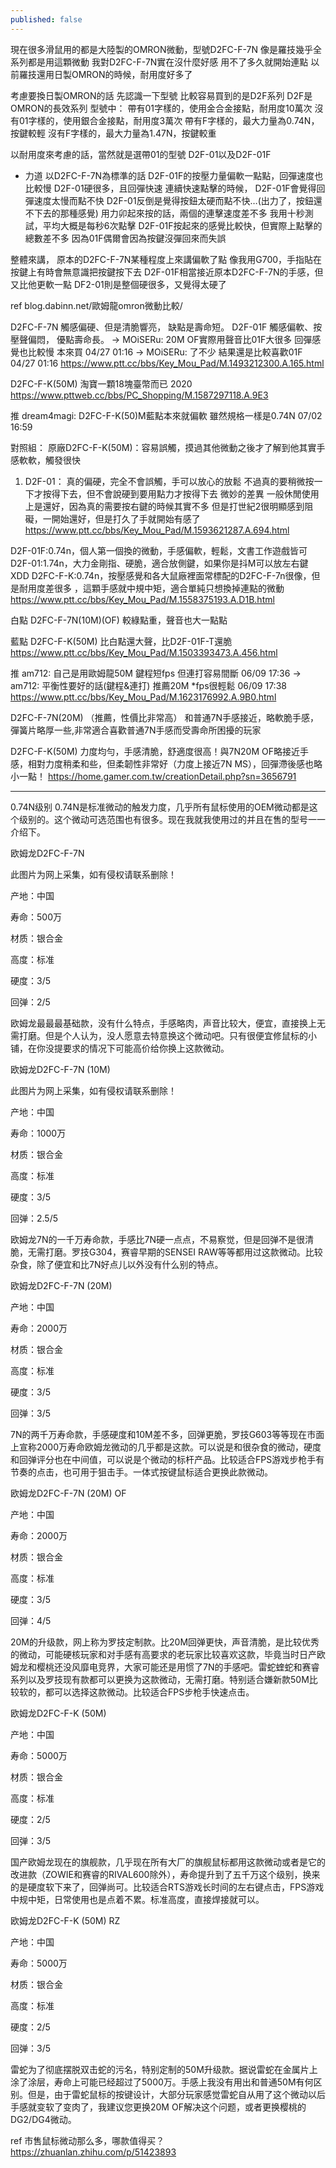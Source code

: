 ```yaml
---
published: false
---
```

現在很多滑鼠用的都是大陸製的OMRON微動，型號D2FC-F-7N
像是羅技幾乎全系列都是用這顆微動
我對D2FC-F-7N實在沒什麼好感
用不了多久就開始連點
以前羅技還用日製OMRON的時候，耐用度好多了


考慮要換日製OMRON的話
先認識一下型號
比較容易買到的是D2F系列
D2F是OMRON的長效系列
型號中：
帶有01字樣的，使用金合金接點，耐用度10萬次
沒有01字樣的，使用銀合金接點，耐用度3萬次
帶有F字樣的，最大力量為0.74N，按鍵較輕
沒有F字樣的，最大力量為1.47N，按鍵較重

以耐用度來考慮的話，當然就是選帶01的型號
D2F-01以及D2F-01F


* 力道
以D2FC-F-7N為標準的話
D2F-01F的按壓力量偏軟一點點，回彈速度也比較慢
D2F-01硬很多，且回彈快速
連續快速點擊的時候，
D2F-01F會覺得回彈速度太慢而點不快
D2F-01反倒是覺得按鈕太硬而點不快…(出力了，按鈕還不下去的那種感覺)
用力卯起來按的話，兩個的連擊速度差不多
我用十秒測試，平均大概是每秒6次點擊
D2F-01F按起來的感覺比較快，但實際上點擊的總數差不多
因為01F偶爾會因為按鍵沒彈回來而失誤

整體來講，
原本的D2FC-F-7N某種程度上來講偏軟了點
像我用G700，手指貼在按鍵上有時會無意識把按鍵按下去
D2F-01F相當接近原本D2FC-F-7N的手感，但又比他更軟一點
DF2-01則是整個硬很多，又覺得太硬了

ref
blog.dabinn.net/歐姆龍omron微動比較/


D2FC-F-7N
觸感偏硬、但是清脆響亮，
缺點是壽命短。
D2F-01F
觸感偏軟、按壓聲偏悶，
優點壽命長。
→ MOiSERu: 20M OF實際用聲音比01F大很多 回彈感覺也比較慢 本來買 04/27 01:16
→ MOiSERu: 了不少 結果還是比較喜歡01F 04/27 01:16
  https://www.ptt.cc/bbs/Key_Mou_Pad/M.1493212300.A.165.html

D2FC-F-K(50M) 淘寶一顆18塊臺幣而已  2020
  https://www.pttweb.cc/bbs/PC_Shopping/M.1587297118.A.9E3
  
推 dream4magi: D2FC-F-K(50)M藍點本來就偏軟 雖然規格一樣是0.74N 07/02 16:59

對照組：
原廠D2FC-F-K(50M)：容易誤觸，摸過其他微動之後才了解到他其實手感軟軟，觸發很快

1. D2F-01：
真的偏硬，完全不會誤觸，手可以放心的放鬆
不過真的要稍微按一下才按得下去，但不會說硬到要用點力才按得下去 微妙的差異
一般休閒使用上是還好，因為真的需要按右鍵的時候其實不多
但是打世紀2很明顯感到阻礙，一開始還好，但是打久了手就開始有感了
  https://www.ptt.cc/bbs/Key_Mou_Pad/M.1593621287.A.694.html
  
D2F-01F:0.74n，個人第一個換的微動，手感偏軟，輕鬆，文書工作遊戲皆可
D2F-01:1.74n，大力金剛指、硬脆，適合放側鍵，如果你是抖M可以放左右鍵XDD
D2FC-F-K:0.74n，按壓感覺和各大鼠廠裡面常標配的D2FC-F-7n很像，但是耐用度差很多
，這顆手感就中規中矩，適合單純只想換掉連點的微動
  https://www.ptt.cc/bbs/Key_Mou_Pad/M.1558375193.A.D1B.html
  
白點 D2FC-F-7N(10M)(OF)
較綠點重，聲音也大一點點

藍點 D2FC-F-K(50M)
比白點還大聲，比D2F-01F-T還脆
  https://www.ptt.cc/bbs/Key_Mou_Pad/M.1503393473.A.456.html
  
推 am712: 自己是用歐姆龍50M 鍵程短fps 但連打容易間斷 06/09 17:36
→ am712: 平衡性要好的話(鍵程&連打) 推薦20M *fps很輕鬆 06/09 17:38
  https://www.ptt.cc/bbs/Key_Mou_Pad/M.1623176992.A.9B0.html
  
D2FC-F-7N(20M)
（推薦，性價比非常高）
和普通7N手感接近，略軟脆手感，彈簧片略厚一些,非常適合喜歡普通7N手感而受壽命所困擾的玩家

D2FC-F-K(50M)
力度均勻，手感清脆，舒適度很高！與7N20M OF略接近手感，相對力度稍柔和些，但柔韌性非常好（力度上接近7N MS），回彈滯後感也略小一點！
  https://home.gamer.com.tw/creationDetail.php?sn=3656791
  
---
0.74N级别
0.74N是标准微动的触发力度，几乎所有鼠标使用的OEM微动都是这个级别的。这个微动可选范围也有很多。现在我就我使用过的并且在售的型号一一介绍下。



欧姆龙D2FC-F-7N



此图片为网上采集，如有侵权请联系删除！

产地：中国

寿命：500万

材质：银合金

高度：标准

硬度：3/5

回弹：2/5

欧姆龙最最最基础款，没有什么特点，手感略肉，声音比较大，便宜，直接换上无需打磨。但是个人认为，没人愿意去特意换这个微动吧。只有很便宜修鼠标的小铺，在你没提要求的情况下可能高价给你换上这款微动。



欧姆龙D2FC-F-7N (10M)



此图片为网上采集，如有侵权请联系删除！

产地：中国

寿命：1000万

材质：银合金

高度：标准

硬度：3/5

回弹：2.5/5

欧姆龙7N的一千万寿命款，手感比7N硬一点点，不易察觉，但是回弹不是很清脆，无需打磨。罗技G304，赛睿早期的SENSEI RAW等等都用过这款微动。比较杂食，除了便宜和比7N好点儿以外没有什么别的特点。



欧姆龙D2FC-F-7N (20M)





产地：中国

寿命：2000万

材质：银合金

高度：标准

硬度：3/5

回弹：3/5

7N的两千万寿命款，手感硬度和10M差不多，回弹更脆，罗技G603等等现在市面上宣称2000万寿命欧姆龙微动的几乎都是这款。可以说是和很杂食的微动，硬度和回弹评分也在中间值，可以说是个微动的标杆产品。比较适合FPS游戏步枪手有节奏的点击，也可用于狙击手。一体式按键鼠标适合更换此款微动。



欧姆龙D2FC-F-7N (20M) OF





产地：中国

寿命：2000万

材质：银合金

高度：标准

硬度：3/5

回弹：4/5

20M的升级款，网上称为罗技定制款。比20M回弹更快，声音清脆，是比较优秀的微动，可能硬核玩家和对手感有高要求的老玩家比较喜欢这款，毕竟当时日产欧姆龙和樱桃还没风靡电竞界，大家可能还是用惯了7N的手感吧。雷蛇蝰蛇和赛睿系列以及罗技现有款都可以更换为这款微动，无需打磨。特别适合嫌新款50M比较软的，都可以选择这款微动。比较适合FPS步枪手快速点击。



欧姆龙D2FC-F-K (50M)





产地：中国

寿命：5000万

材质：银合金

高度：标准

硬度：2/5

回弹：3/5

国产欧姆龙现在的旗舰款，几乎现在所有大厂的旗舰鼠标都用这款微动或者是它的改进款（ZOWIE和赛睿的RIVAL600除外），寿命提升到了五千万这个级别，换来的是硬度软下来了，回弹尚可。比较适合RTS游戏长时间的左右键点击，FPS游戏中规中矩，日常使用也是点着不累。标准高度，直接焊接就可以。



欧姆龙D2FC-F-K (50M) RZ





产地：中国

寿命：5000万

材质：银合金

高度：标准

硬度：2/5

回弹：3/5

雷蛇为了彻底摆脱双击蛇的污名，特别定制的50M升级款。据说雷蛇在金属片上涂了涂层，寿命上可能已经超过了5000万。手感上我没有用出和普通50M有何区别。但是，由于雷蛇鼠标的按键设计，大部分玩家感觉雷蛇自从用了这个微动以后手感就变软了变肉了，我建议您更换20M OF解决这个问题，或者更换樱桃的DG2/DG4微动。

ref
市售鼠标微动那么多，哪款值得买？
https://zhuanlan.zhihu.com/p/51423893